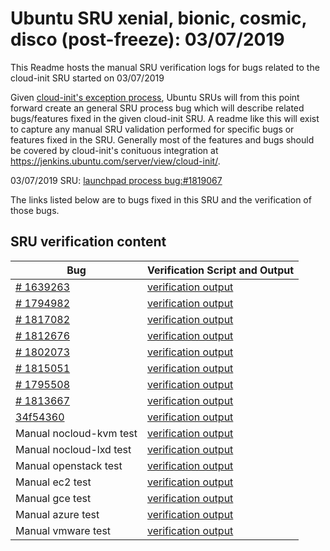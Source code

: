 Ubuntu SRU xenial, bionic, cosmic, disco (post-freeze): 03/07/2019
=====
This Readme hosts the manual SRU verification logs for bugs related to
the cloud-init SRU started on 03/07/2019

Given [cloud-init's exception
process](https://wiki.ubuntu.com/CloudinitUpdates), Ubuntu SRUs will
from this point forward create an general SRU process bug which will
describe related bugs/features fixed in the given cloud-init SRU. A
readme like this will exist to capture any manual SRU validation
performed for specific bugs or features fixed in the SRU. Generally
most of the features and bugs should be covered by cloud-init's
conituous integration at
https://jenkins.ubuntu.com/server/view/cloud-init/.


03/07/2019 SRU: [launchpad process bug:#1819067](https://pad.lv/1819067)


The links listed below are to bugs fixed in this SRU and the verification of those bugs.

## SRU verification content
| Bug | Verification Script and Output |
| -------- |  -------- |
| [# 1639263](http://pad.lv/1639263) | [verification output](../bugs/lp-1639263.txt) |
| [# 1794982](http://pad.lv/1794982) | [verification output](../bugs/lp-1794982.txt) |
| [# 1817082](http://pad.lv/1817082) | [verification output](../bugs/lp-1817082.txt) |
| [# 1812676](http://pad.lv/1812676) | [verification output](../bugs/lp-1812676.txt) |
| [# 1802073](http://pad.lv/1802073) | [verification output](../bugs/lp-1802073.txt) |
| [# 1815051](http://pad.lv/1815051) | [verification output](../bugs/lp-1815051.txt) |
| [# 1795508](http://pad.lv/1795508) | [verification output](../bugs/lp-1795508.txt) |
| [# 1813667](http://pad.lv/1813667) | [verification output](../bugs/lp-1813667.txt) |
| [34f54360](https://git.launchpad.net/cloud-init/commit/?id=34f54360) | [verification output](../bugs/git-34f54360.txt) |
| Manual nocloud-kvm test | [verification output](../manual/nocloud-kvm-18.5-44-g7c07af28-0ubuntu1.txt) |
| Manual nocloud-lxd test | [verification output](../manual/nocloud-lxd-18.5-44-g7c07af28-0ubuntu1.txt) |
| Manual openstack test | [verification output](../manual/openstack-sru-18.5-44-g7c07af28-0ubuntu1.txt) |
| Manual ec2 test | [verification output](../manual/ec2-sru-18.5-44-g7c07af28-0ubuntu1.txt) |
| Manual gce test | [verification output](../manual/gce-sru-18.5-44-g7c07af28-0ubuntu1.txt) |
| Manual azure test | [verification output](../manual/azure-sru-18.5-44-g7c07af28-0ubuntu1.txt) |
| Manual vmware test | [verification output](../manual/vmware-sru-18.5-44-g7c07af28-0ubuntu1.txt) |
